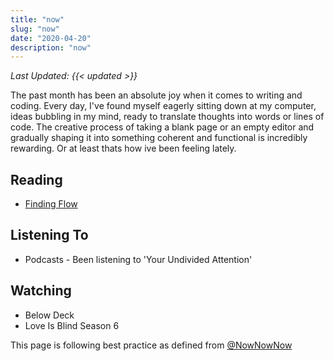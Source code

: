 ```yaml
---
title: "now"
slug: "now"
date: "2020-04-20"
description: "now"
---
```


_Last Updated: {{< updated >}}_

The past month has been an absolute joy when it comes to writing and coding. Every day, I've found myself eagerly sitting down at my computer, ideas bubbling in my mind, ready to translate thoughts into words or lines of code. The creative process of taking a blank page or an empty editor and gradually shaping it into something coherent and functional is incredibly rewarding. Or at least thats how ive been feeling lately. 

## Reading
- [Finding Flow](https://books.google.com/books/about/Finding_Flow.html?id=dmd9AAAAMAAJ)

## Listening To
- Podcasts - Been listening to 'Your Undivided Attention'

## Watching
- Below Deck
- Love Is Blind Season 6

This page is following best practice as defined from
[@NowNowNow](https://twitter.com/NowNowNow)
